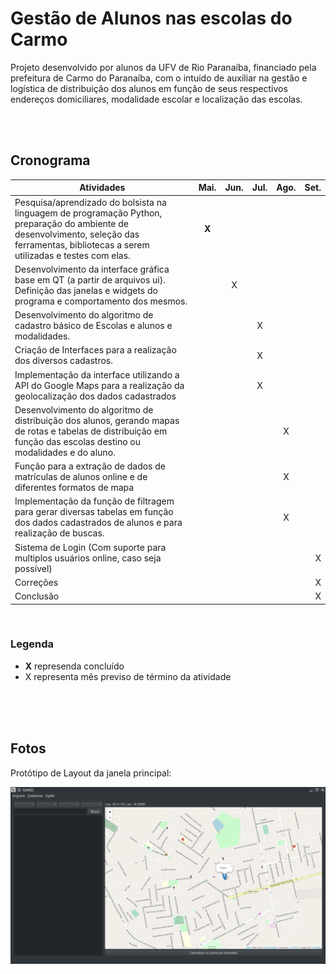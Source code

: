 # Gestão de Alunos nas escolas do Carmo

Projeto desenvolvido por alunos da UFV de Rio Paranaíba, financiado pela prefeitura de Carmo do Paranaíba, com o intuido de auxiliar na gestão e logística de distribuição dos alunos em função de seus respectivos endereços domiciliares, modalidade escolar e localização das escolas.

<br>
<br>

## Cronograma

| Atividades      |   Mai. |	Jun. |	Jul. | Ago. |	Set. |        
| ------------------------------- |:-----:| :-----:| :-----:| :-----:| -----:| 
|Pesquisa/aprendizado do bolsista na linguagem de programação Python,  preparação do ambiente de desenvolvimento, seleção das ferramentas, bibliotecas a serem utilizadas e testes com elas. | **X** |  |  |  |  |
| Desenvolvimento da interface gráfica base em QT (a partir de arquivos ui). Definição das janelas e widgets do programa e comportamento dos mesmos.  |  | X |  |  |  |
|Desenvolvimento do algoritmo de cadastro básico de Escolas e alunos e modalidades.  |   |  | X |  |  |
|Criação de Interfaces para a realização dos diversos cadastros.|  |  |  X |  |  |
|  Implementação da interface utilizando a API do Google Maps para a realização da geolocalização dos dados cadastrados |  |  |X  |  |  |
|Desenvolvimento do algoritmo de distribuição dos alunos, gerando mapas de rotas e tabelas de distribuição em função das escolas destino ou modalidades e do aluno.  |  |  |  | X |  |
|  Função para a extração de dados de matrículas de alunos online e de diferentes formatos de mapa |  |  |  | X |  |
|Implementação da função de filtragem para gerar diversas tabelas em função dos dados cadastrados de alunos e para realização de buscas.  |  |  |  |X  |  |
| Sistema de Login (Com suporte para multiplos usuários online, caso seja possível) |  |  |  |  | X |
| Correções |  |  |  |  |  X|
| Conclusão |  |  |  |  |  X|

<br>


### Legenda

* **X** represenda concluído <br>
* X representa mês previso de término da atividade
<br><br>
<br>
<br>


## Fotos

Protótipo de Layout da janela principal:

 ![alt text](https://raw.githubusercontent.com/matheusfillipe/ganec/master/src/main/assets/1.png)

 
<br><br>